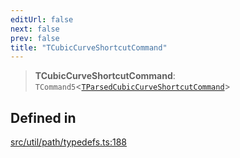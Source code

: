 ```yaml
---
editUrl: false
next: false
prev: false
title: "TCubicCurveShortcutCommand"
---
```


> **TCubicCurveShortcutCommand**: `TCommand5`\<[`TParsedCubicCurveShortcutCommand`](/api/namespaces/util/type-aliases/tparsedcubiccurveshortcutcommand/)\>

## Defined in

[src/util/path/typedefs.ts:188](https://github.com/fabricjs/fabric.js/blob/8748628df7e9de00ba77413bfc3ad9e9fe9d4f30/src/util/path/typedefs.ts#L188)
